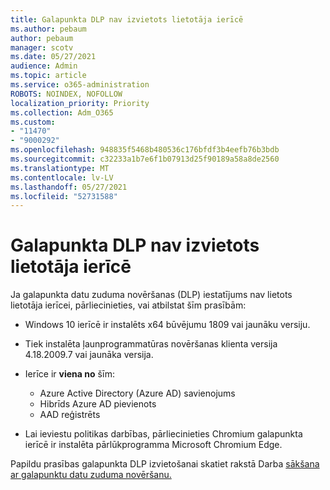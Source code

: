 ```yaml
---
title: Galapunkta DLP nav izvietots lietotāja ierīcē
ms.author: pebaum
author: pebaum
manager: scotv
ms.date: 05/27/2021
audience: Admin
ms.topic: article
ms.service: o365-administration
ROBOTS: NOINDEX, NOFOLLOW
localization_priority: Priority
ms.collection: Adm_O365
ms.custom:
- "11470"
- "9000292"
ms.openlocfilehash: 948835f5468b480536c176bfdf3b4eefb76b3bdb
ms.sourcegitcommit: c32233a1b7e6f1b07913d25f90189a58a8de2560
ms.translationtype: MT
ms.contentlocale: lv-LV
ms.lasthandoff: 05/27/2021
ms.locfileid: "52731588"
---
```

# <a name="endpoint-dlp-not-deployed-to-users-device"></a>Galapunkta DLP nav izvietots lietotāja ierīcē

Ja galapunkta datu zuduma novēršanas (DLP) iestatījums nav lietots lietotāja ierīcei, pārliecinieties, vai atbilstat šīm prasībām:

- Windows 10 ierīcē ir instalēts x64 būvējumu 1809 vai jaunāku versiju.
- Tiek instalēta ļaunprogrammatūras novēršanas klienta versija 4.18.2009.7 vai jaunāka versija.
- Ierīce ir **viena no** šīm:
    
    - Azure Active Directory (Azure AD) savienojums
    - Hibrīds Azure AD pievienots
    - AAD reģistrēts

- Lai ieviestu politikas darbības, pārliecinieties Chromium galapunkta ierīcē ir instalēta pārlūkprogramma Microsoft Chromium Edge.

Papildu prasības galapunkta DLP izvietošanai skatiet rakstā Darba [sākšana ar galapunktu datu zuduma novēršanu.](/microsoft-365/compliance/endpoint-dlp-getting-started#prepare-your-endpoints)